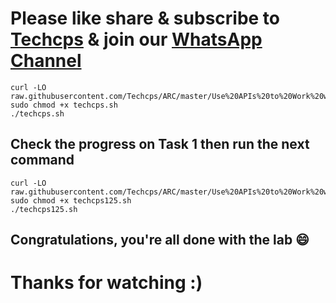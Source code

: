 

# Please like share & subscribe to [Techcps](https://www.youtube.com/@techcps) & join our [WhatsApp Channel](https://whatsapp.com/channel/0029Va9nne147XeIFkXYv71A)


```
curl -LO raw.githubusercontent.com/Techcps/ARC/master/Use%20APIs%20to%20Work%20with%20Cloud%20Storage%20Challenge%20Lab/techcps.sh
sudo chmod +x techcps.sh
./techcps.sh
```
## Check the progress on Task 1 then run the next command
```
curl -LO raw.githubusercontent.com/Techcps/ARC/master/Use%20APIs%20to%20Work%20with%20Cloud%20Storage%20Challenge%20Lab/techcps125.sh
sudo chmod +x techcps125.sh
./techcps125.sh
```
## Congratulations, you're all done with the lab 😄

# Thanks for watching :)

